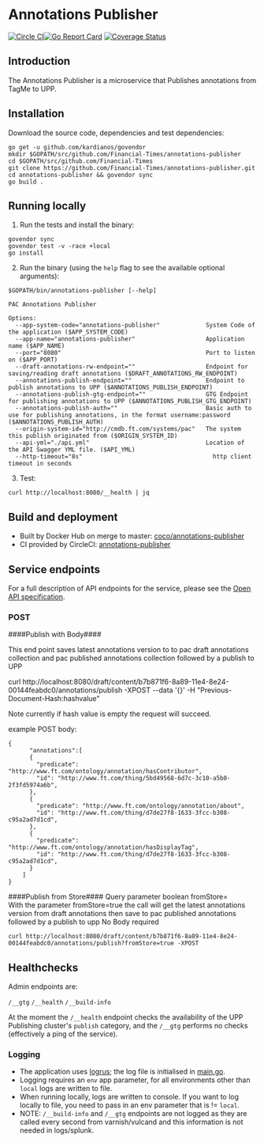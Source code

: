 # Annotations Publisher
[![Circle CI](https://circleci.com/gh/Financial-Times/annotations-publisher/tree/master.png?style=shield)](https://circleci.com/gh/Financial-Times/annotations-publisher/tree/master)[![Go Report Card](https://goreportcard.com/badge/github.com/Financial-Times/annotations-publisher)](https://goreportcard.com/report/github.com/Financial-Times/annotations-publisher) [![Coverage Status](https://coveralls.io/repos/github/Financial-Times/annotations-publisher/badge.svg)](https://coveralls.io/github/Financial-Times/annotations-publisher)

## Introduction

The Annotations Publisher is a microservice that Publishes annotations from TagMe to UPP.

## Installation

Download the source code, dependencies and test dependencies:

```
go get -u github.com/kardianos/govendor
mkdir $GOPATH/src/github.com/Financial-Times/annotations-publisher
cd $GOPATH/src/github.com/Financial-Times
git clone https://github.com/Financial-Times/annotations-publisher.git
cd annotations-publisher && govendor sync
go build .
```

## Running locally

1. Run the tests and install the binary:

```
govendor sync
govendor test -v -race +local
go install
```

2. Run the binary (using the `help` flag to see the available optional arguments):

```
$GOPATH/bin/annotations-publisher [--help]

PAC Annotations Publisher

Options:
  --app-system-code="annotations-publisher"             System Code of the application ($APP_SYSTEM_CODE)
  --app-name="annotations-publisher"                    Application name ($APP_NAME)
  --port="8080"                                         Port to listen on ($APP_PORT)
  --draft-annotations-rw-endpoint=""                    Endpoint for saving/reading draft annotations ($DRAFT_ANNOTATIONS_RW_ENDPOINT)
  --annotations-publish-endpoint=""                     Endpoint to publish annotations to UPP ($ANNOTATIONS_PUBLISH_ENDPOINT)
  --annotations-publish-gtg-endpoint=""                 GTG Endpoint for publishing annotations to UPP ($ANNOTATIONS_PUBLISH_GTG_ENDPOINT)
  --annotations-publish-auth=""                         Basic auth to use for publishing annotations, in the format username:password ($ANNOTATIONS_PUBLISH_AUTH)
  --origin-system-id="http://cmdb.ft.com/systems/pac"   The system this publish originated from ($ORIGIN_SYSTEM_ID)
  --api-yml="./api.yml"                                 Location of the API Swagger YML file. ($API_YML)
  --http-timeout="8s"                                     http client timeout in seconds
```

3. Test:

```
curl http://localhost:8080/__health | jq
```

## Build and deployment

* Built by Docker Hub on merge to master: [coco/annotations-publisher](https://hub.docker.com/r/coco/annotations-publisher/)
* CI provided by CircleCI: [annotations-publisher](https://circleci.com/gh/Financial-Times/annotations-publisher)

## Service endpoints

For a full description of API endpoints for the service, please see the [Open API specification](./api/api.yml).

### POST
####Publish with Body####

This end point saves latest annotations version to to pac draft annotations collection and pac published annotations collection followed by a publish to UPP

curl http://localhost:8080/draft/content/b7b871f6-8a89-11e4-8e24-00144feabdc0/annotations/publish -XPOST --data '{}' -H "Previous-Document-Hash:hashvalue"

Note currently if hash value is empty the request will succeed.

example POST body:  

```
{
      "annotations":[
      {
        "predicate": "http://www.ft.com/ontology/annotation/hasContributor",
        "id": "http://www.ft.com/thing/5bd49568-6d7c-3c10-a5b0-2f3fd5974a6b",
      },
      {
        "predicate": "http://www.ft.com/ontology/annotation/about",
        "id": "http://www.ft.com/thing/d7de27f8-1633-3fcc-b308-c95a2ad7d1cd",
      },
      {
        "predicate": "http://www.ft.com/ontology/annotation/hasDisplayTag",
        "id": "http://www.ft.com/thing/d7de27f8-1633-3fcc-b308-c95a2ad7d1cd",
      }
    ]
}
```

####Publish from Store####
Query parameter boolean fromStore=  
With the parameter fromStore=true the call will get the latest annotations version from draft annotations then save to pac published annotations followed by a publish to upp
No Body required  

```
curl http://localhost:8080/draft/content/b7b871f6-8a89-11e4-8e24-00144feabdc0/annotations/publish?fromStore=true -XPOST
```

## Healthchecks

Admin endpoints are:

`/__gtg`
`/__health`
`/__build-info`

At the moment the `/__health` endpoint checks the availability of the UPP Publishing cluster's `publish` category, and the `/__gtg` performs no checks (effectively a ping of the service).

### Logging

* The application uses [logrus](https://github.com/sirupsen/logrus); the log file is initialised in [main.go](main.go).
* Logging requires an `env` app parameter, for all environments other than `local` logs are written to file.
* When running locally, logs are written to console. If you want to log locally to file, you need to pass in an env parameter that is != `local`.
* NOTE: `/__build-info` and `/__gtg` endpoints are not logged as they are called every second from varnish/vulcand and this information is not needed in logs/splunk.

